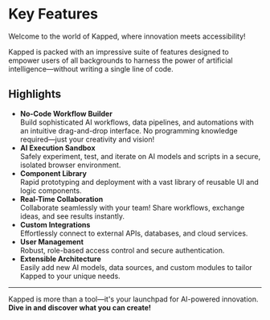 # Key Features

Welcome to the world of Kapped, where innovation meets accessibility!

Kapped is packed with an impressive suite of features designed to empower users of all backgrounds to harness the power of artificial intelligence—without writing a single line of code.

## Highlights

- **No-Code Workflow Builder**  
  Build sophisticated AI workflows, data pipelines, and automations with an intuitive drag-and-drop interface. No programming knowledge required—just your creativity and vision!
- **AI Execution Sandbox**  
  Safely experiment, test, and iterate on AI models and scripts in a secure, isolated browser environment.
- **Component Library**  
  Rapid prototyping and deployment with a vast library of reusable UI and logic components.
- **Real-Time Collaboration**  
  Collaborate seamlessly with your team! Share workflows, exchange ideas, and see results instantly.
- **Custom Integrations**  
  Effortlessly connect to external APIs, databases, and cloud services.
- **User Management**  
  Robust, role-based access control and secure authentication.
- **Extensible Architecture**  
  Easily add new AI models, data sources, and custom modules to tailor Kapped to your unique needs.

---

Kapped is more than a tool—it's your launchpad for AI-powered innovation. **Dive in and discover what you can create!**
